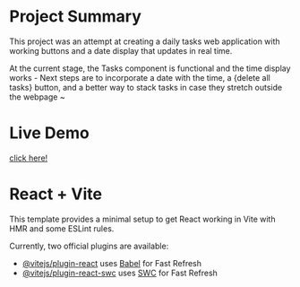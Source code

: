 # Project Summary

This project was an attempt at creating a daily tasks web application with working buttons and a date display that updates in real time.

At the current stage, the Tasks component is functional and the time display works - Next steps are to incorporate a date with the time, a {delete all tasks} button, and a better way to stack tasks in case they stretch outside the webpage ~

# Live Demo

[click here!](https://daily-task-ahmed.netlify.app/)

# React + Vite

This template provides a minimal setup to get React working in Vite with HMR and some ESLint rules.

Currently, two official plugins are available:

- [@vitejs/plugin-react](https://github.com/vitejs/vite-plugin-react/blob/main/packages/plugin-react/README.md) uses [Babel](https://babeljs.io/) for Fast Refresh
- [@vitejs/plugin-react-swc](https://github.com/vitejs/vite-plugin-react-swc) uses [SWC](https://swc.rs/) for Fast Refresh
